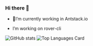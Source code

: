 ### Hi there 👋



- 🔭I’m currently working in Antstack.io 

-  I’m working on rover-cli


![GitHub stats](https://github-readme-stats.vercel.app/api?username=DheerajGBhatt&show_icons=true&theme=dark)                           ![Top Languages Card](https://github-readme-stats.vercel.app/api/top-langs/?username=DheerajGBhatt&show_icons=true&theme=dark)

